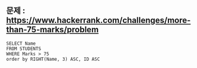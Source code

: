 ## 문제 : https://www.hackerrank.com/challenges/more-than-75-marks/problem

```
SELECT Name
FROM STUDENTS
WHERE Marks > 75
order by RIGHT(Name, 3) ASC, ID ASC
```
